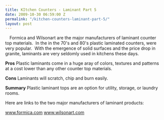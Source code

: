 ```yaml
---
title: KItchen Counters - Laminant Part 5
date: 2009-10-30 06:59:00 Z
permalink: "/kitchen-counters-laminant-part-5/"
layout: post
---
```


<div class="separator" style="clear: both; text-align: center;"><a style="clear: left; float: left; margin-bottom: 1em; margin-right: 1em;" href="http://1.bp.blogspot.com/_7AGTcxqqYm8/SusCI_uw4oI/AAAAAAAAAGw/wWoHQfBZZEY/s1600-h/laminate-countertops.jpg"><img src="http://1.bp.blogspot.com/_7AGTcxqqYm8/SusCI_uw4oI/AAAAAAAAAGw/wWoHQfBZZEY/s200/laminate-countertops.jpg" border="0" alt="" /></a></div>
Formica and Wilsonart are the major manufacturers of laminant counter top materials.  In the in the 70's and 80's plastic laminated counters, were very popular.  With the emergence of solid surfaces and the price drop in granite, laminants are very seldomly used in kitchens these days.

<strong>Pros</strong>
Plastic laminants come in a huge aray of colors, textures and patterns at a cost lower than any other counter top materials.

<strong>Cons</strong>
Laminants will scratch, chip and burn easily.

<strong>Summary</strong>
Plastic laminant tops are an option for utility, storage, or laundry rooms.

Here are links to the two major manufacturers of laminant products:

<a href="http://www.formica.com/">www.formica.com</a>
<a href="http://www.wilsonart.com/">www.wilsonart.com</a>
